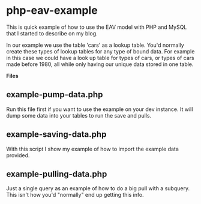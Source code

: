 php-eav-example
===============

This is quick example of how to use the EAV model with PHP and MySQL that I started to describe on my blog.


In our example we use the table 'cars' as a lookup table. You'd normally create these types of lookup tables for any type of bound data. For example in this case we could have a look up table for types of cars, or types of cars made before 1980, all while only having our unique data stored in one table. 

**Files**

example-pump-data.php
--------------
Run this file first if you want to use the example on your dev instance. It will dump some data into your tables to run the save and pulls. 

example-saving-data.php
--------------
With this script I show my example of how to import the example data provided. 

example-pulling-data.php
--------------
Just a single query as an example of how to do a big pull with a subquery. This isn't how you'd "normally" end up getting this info.
